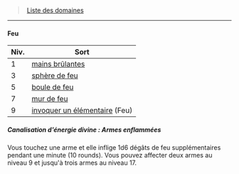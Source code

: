 ﻿---
!GenericItem
Id: cleric_priest_hd.md#feu
ParentLink: cleric_priest_hd.md#liste-des-domaines
Name: Feu
ParentName: Liste des domaines
NameLevel: 4
Attributes: {}
---
> [Liste des domaines](hd_cleric_priest_liste_des_domaines.md)

---

#### Feu

|Niv.|Sort|
|---|---|
|1|[mains brûlantes](hd_spells_mains_brulantes.md)|
|3|[sphère de feu](hd_spells_sphere_de_feu.md)|
|5|[boule de feu](hd_spells_boule_de_feu.md)|
|7|[mur de feu](hd_spells_mur_de_feu.md)|
|9|[invoquer un élémentaire](hd_spells_invoquer_un_elementaire.md) (Feu)|

##### Canalisation d'énergie divine : Armes enflammées

Vous touchez une arme et elle inflige 1d6 dégâts de feu supplémentaires pendant une minute (10 rounds). Vous pouvez affecter deux armes au niveau 9 et jusqu'à trois armes au niveau 17.

